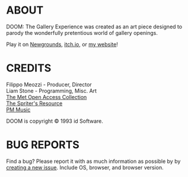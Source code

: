 # ABOUT
DOOM: The Gallery Experience was created as an art piece designed to parody the wonderfully pretentious world of gallery openings.

Play it on [Newgrounds](https://www.newgrounds.com/portal/view/960452), [itch.io](https://bobatealee.itch.io/doom-the-gallery-experience), or [my website](https://bobatealee.com/games/doom_tge/)!

# CREDITS
Filippo Meozzi - Producer, Director\
Liam Stone - Programming, Misc. Art\
[The Met Open Access Collection](https://www.metmuseum.org/art/collection/search?showOnly=openAccess)\
[The Spriter's Resource](https://www.spriters-resource.com/ms_dos/doomdoomii/)\
[PM Music](https://pmmusic.pro/downloads/)

DOOM is copyright © 1993 id Software.

# BUG REPORTS
Find a bug? Please report it with as much information as possible by by [creating a new issue](https://github.com/bobatealee/doom_tge/issues). Include OS, browser, and browser version.
